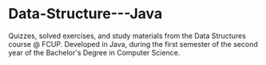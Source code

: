 # Data-Structure---Java
Quizzes, solved exercises, and study materials from the Data Structures course @ FCUP. Developed in Java, during the first semester of the second year of the Bachelor's Degree in Computer Science.
